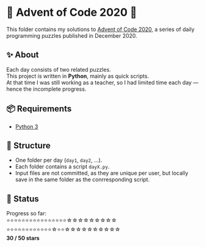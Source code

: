 # 🎄 Advent of Code 2020 🎄

This folder contains my solutions to [Advent of Code 2020](https://adventofcode.com/2020), a series of daily programming puzzles published in December 2020.

## ✨ About

Each day consists of two related puzzles.  
This project is written in **Python**, mainly as quick scripts.  
At that time I was still working as a teacher, so I had limited time each day — hence the incomplete progress.

## 📦 Requirements

- [Python 3](https://www.python.org/downloads/)

## 🧠 Structure

- One folder per day (`day1`, `day2`, …).  
- Each folder contains a script `dayX.py`.  
- Input files are not committed, as they are unique per user, but locally save in the same folder as the conrresponding script.

## 🚧 Status

Progress so far:  
⭐⭐⭐⭐⭐⭐⭐⭐⭐⭐⭐⭐⭐⭐⭐⭐☆☆☆☆☆☆☆☆☆  
⭐⭐⭐⭐⭐⭐⭐⭐⭐⭐⭐⭐☆⭐⭐☆☆☆☆☆☆☆☆☆☆  
**30 / 50 stars**
